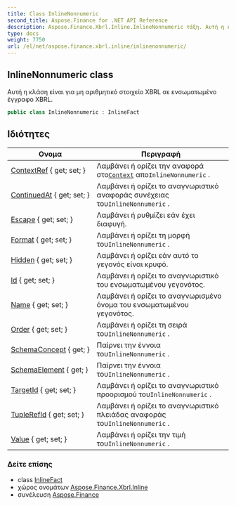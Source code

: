 ```yaml
---
title: Class InlineNonnumeric
second_title: Aspose.Finance for .NET API Reference
description: Aspose.Finance.Xbrl.Inline.InlineNonnumeric τάξη. Αυτή η κλάση είναι για μη αριθμητικό στοιχείο XBRL σε ενσωματωμένο έγγραφο XBRL.
type: docs
weight: 7750
url: /el/net/aspose.finance.xbrl.inline/inlinenonnumeric/
---
```

## InlineNonnumeric class

Αυτή η κλάση είναι για μη αριθμητικό στοιχείο XBRL σε ενσωματωμένο έγγραφο XBRL.

```csharp
public class InlineNonnumeric : InlineFact
```

## Ιδιότητες

| Ονομα | Περιγραφή |
| --- | --- |
| [ContextRef](../../aspose.finance.xbrl.inline/inlinenonnumeric/contextref/) { get; set; } | Λαμβάνει ή ορίζει την αναφορά στο[`Context`](../../aspose.finance.xbrl/context/) απο`InlineNonnumeric` . |
| [ContinuedAt](../../aspose.finance.xbrl.inline/inlinenonnumeric/continuedat/) { get; set; } | Λαμβάνει ή ορίζει το αναγνωριστικό αναφοράς συνέχειας του`InlineNonnumeric` . |
| [Escape](../../aspose.finance.xbrl.inline/inlinenonnumeric/escape/) { get; set; } | Λαμβάνει ή ρυθμίζει εάν έχει διαφυγή. |
| [Format](../../aspose.finance.xbrl.inline/inlinenonnumeric/format/) { get; set; } | Λαμβάνει ή ορίζει τη μορφή του`InlineNonnumeric` . |
| [Hidden](../../aspose.finance.xbrl.inline/inlinefact/hidden/) { get; set; } | Λαμβάνει ή ορίζει εάν αυτό το γεγονός είναι κρυφό. |
| [Id](../../aspose.finance.xbrl.inline/inlinefact/id/) { get; set; } | Λαμβάνει ή ορίζει το αναγνωριστικό του ενσωματωμένου γεγονότος. |
| [Name](../../aspose.finance.xbrl.inline/inlinefact/name/) { get; set; } | Λαμβάνει ή ορίζει το αναγνωρισμένο όνομα του ενσωματωμένου γεγονότος. |
| [Order](../../aspose.finance.xbrl.inline/inlinenonnumeric/order/) { get; set; } | Λαμβάνει ή ορίζει τη σειρά του`InlineNonnumeric` . |
| [SchemaConcept](../../aspose.finance.xbrl.inline/inlinenonnumeric/schemaconcept/) { get; } | Παίρνει την έννοια του`InlineNonnumeric` . |
| [SchemaElement](../../aspose.finance.xbrl.inline/inlinenonnumeric/schemaelement/) { get; } | Παίρνει την έννοια του`InlineNonnumeric` . |
| [TargetId](../../aspose.finance.xbrl.inline/inlinenonnumeric/targetid/) { get; set; } | Λαμβάνει ή ορίζει το αναγνωριστικό προορισμού του`InlineNonnumeric` . |
| [TupleRefId](../../aspose.finance.xbrl.inline/inlinenonnumeric/tuplerefid/) { get; set; } | Λαμβάνει ή ορίζει το αναγνωριστικό πλειάδας αναφοράς του`InlineNonnumeric` . |
| [Value](../../aspose.finance.xbrl.inline/inlinenonnumeric/value/) { get; set; } | Λαμβάνει ή ορίζει την τιμή του`InlineNonnumeric` . |

### Δείτε επίσης

* class [InlineFact](../inlinefact/)
* χώρος ονομάτων [Aspose.Finance.Xbrl.Inline](../../aspose.finance.xbrl.inline/)
* συνέλευση [Aspose.Finance](../../)


